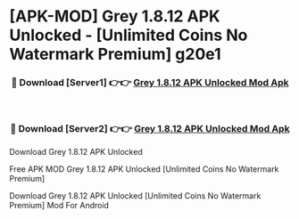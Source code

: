 # [APK-MOD] Grey 1.8.12 APK Unlocked - [Unlimited Coins No Watermark Premium] g20e1



<div align="center">
<h3>🔴 Download [Server1] 👉👉 <a href="https://momento.my/?title=Grey_1.8.12_APK_Unlocked">Grey 1.8.12 APK Unlocked Mod Apk</a></h3><br>

<h3>🔴 Download [Server2] 👉👉 <a href="https://momento.my/?title=Grey_1.8.12_APK_Unlocked">Grey 1.8.12 APK Unlocked Mod Apk</a></h3>
</div>



Download Grey 1.8.12 APK Unlocked 

Free APK MOD Grey 1.8.12 APK Unlocked [Unlimited Coins No Watermark Premium]

Download Grey 1.8.12 APK Unlocked [Unlimited Coins No Watermark Premium] Mod For Android
